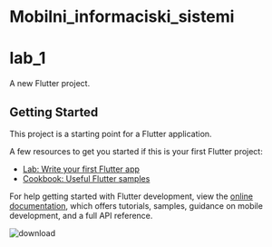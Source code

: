 
# Mobilni_informaciski_sistemi

# lab_1

A new Flutter project.

## Getting Started


This project is a starting point for a Flutter application.

A few resources to get you started if this is your first Flutter project:

- [Lab: Write your first Flutter app](https://docs.flutter.dev/get-started/codelab)
- [Cookbook: Useful Flutter samples](https://docs.flutter.dev/cookbook)

For help getting started with Flutter development, view the
[online documentation](https://docs.flutter.dev/), which offers tutorials,
samples, guidance on mobile development, and a full API reference.

![download](https://github.com/user-attachments/assets/d948d0bf-7c3e-41c3-9d45-9361df414292)

